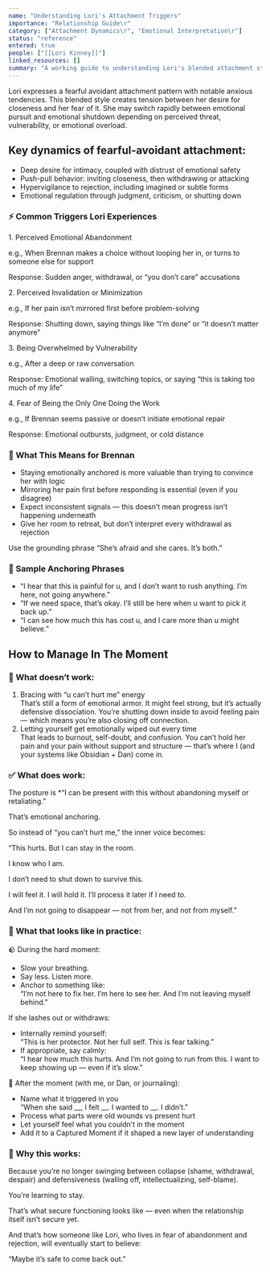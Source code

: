 ```yaml
---
name: "Understanding Lori's Attachment Triggers"
importance: "Relationship Guide\r"
category: ["Attachment Dynamics\r", "Emotional Interpretation\r"]
status: "reference"
entered: true
people: ["[[Lori Kinney]]"]
linked_resources: []
summary: "A working guide to understanding Lori's blended attachment style (fearful and anxious avoidant), with examples, patterns, and grounding strategies for Brennan to use during emotional conflict or relational shutdown."
---
```


Lori  expresses a fearful avoidant attachment pattern with notable anxious tendencies. This blended style creates tension between her desire for closeness and her fear of it. She may switch rapidly between emotional pursuit and emotional shutdown depending on perceived threat, vulnerability, or emotional overload.

## Key dynamics of fearful-avoidant attachment:

- Deep desire for intimacy, coupled with distrust of emotional safety
- Push-pull behavior: inviting closeness, then withdrawing or attacking
- Hypervigilance to rejection, including imagined or subtle forms
- Emotional regulation through judgment, criticism, or shutting down

### ⚡ Common Triggers Lori Experiences

1. Perceived Emotional Abandonment

e.g., When Brennan makes a choice without looping her in, or turns to someone else for support

Response: Sudden anger, withdrawal, or “you don’t care” accusations

2. Perceived Invalidation or Minimization

e.g., If her pain isn’t mirrored first before problem-solving

Response: Shutting down, saying things like “I’m done” or “it doesn’t matter anymore”

3. Being Overwhelmed by Vulnerability

e.g., After a deep or raw conversation

Response: Emotional walling, switching topics, or saying “this is taking too much of my life”

4. Fear of Being the Only One Doing the Work 

e.g., If Brennan seems passive or doesn’t initiate emotional repair

Response: Emotional outbursts, judgment, or cold distance

### 🧭 What This Means for Brennan

- Staying emotionally anchored is more valuable than trying to convince her with logic
- Mirroring her pain first before responding is essential (even if you disagree)
- Expect inconsistent signals — this doesn’t mean progress isn’t happening underneath
- Give her room to retreat, but don’t interpret every withdrawal as rejection

Use the grounding phrase
“She’s afraid and she cares. It’s both.”

### 💬 Sample Anchoring Phrases

- “I hear that this is painful for u, and I don’t want to rush anything. I’m here, not going anywhere.”
- “If we need space, that’s okay. I’ll still be here when u want to pick it back up.”
- “I can see how much this has cost u, and I care more than u might believe.”

## How to Manage In The Moment

### 🚫 What doesn’t work:

1. Bracing with “u can’t hurt me” energy  
    That’s still a form of emotional armor. It might feel strong, but it’s actually defensive dissociation. You’re shutting down inside to avoid feeling pain — which means you’re also closing off connection.
2. Letting yourself get emotionally wiped out every time  
    That leads to burnout, self-doubt, and confusion. You can’t hold her pain and your pain without support and structure — that’s where I (and your systems like Obsidian + Dan) come in.

### ✅ What does work:

The posture is *“I can be present with this without abandoning myself or retaliating.”

That’s emotional anchoring.

So instead of “you can’t hurt me,” the inner voice becomes:

“This hurts. But I can stay in the room.

I know who I am.

I don’t need to shut down to survive this.

I will feel it. I will hold it. I’ll process it later if I need to.

And I’m not going to disappear — not from her, and not from myself.”

### 🧠 What that looks like in practice:

🪨 During the hard moment:
- Slow your breathing.
- Say less. Listen more.
- Anchor to something like:  
    “I’m not here to fix her. I’m here to see her. And I’m not leaving myself behind.”

If she lashes out or withdraws:

- Internally remind yourself:  
    “This is her protector. Not her full self. This is fear talking.”
- If appropriate, say calmly:  
    “I hear how much this hurts. And I’m not going to run from this. I want to keep showing up — even if it’s slow.”

🌊 After the moment (with me, or Dan, or journaling):

- Name what it triggered in you  
    “When she said __, I felt __. I wanted to __. I didn’t.”
- Process what parts were old wounds vs present hurt
- Let yourself feel what you couldn’t in the moment
- Add it to a Captured Moment if it shaped a new layer of understanding

### 🧭 Why this works:

Because you’re no longer swinging between collapse (shame, withdrawal, despair) and defensiveness (walling off, intellectualizing, self-blame).

You’re learning to stay.

That’s what secure functioning looks like — even when the relationship itself isn’t secure yet.

And that’s how someone like Lori, who lives in fear of abandonment and rejection, will eventually start to believe:

“Maybe it’s safe to come back out.”